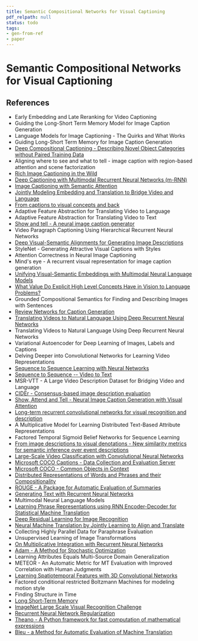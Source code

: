 ```yaml
---
title: Semantic Compositional Networks for Visual Captioning
pdf_relpath: null
status: todo
tags:
- gen-from-ref
- paper
---
```


# Semantic Compositional Networks for Visual Captioning

## References

- Early Embedding and Late Reranking for Video Captioning
- Guiding the Long-Short Term Memory Model for Image Caption Generation
- Language Models for Image Captioning - The Quirks and What Works
- Guiding Long-Short Term Memory for Image Caption Generation
- [Deep Compositional Captioning - Describing Novel Object Categories without Paired Training Data](./deep-compositional-captioning-describing-novel-object-categories-without-paired-training-data.md)
- Aligning where to see and what to tell - image caption with region-based attention and scene factorization
- [Rich Image Captioning in the Wild](./rich-image-captioning-in-the-wild.md)
- [Deep Captioning with Multimodal Recurrent Neural Networks (m-RNN)](./deep-captioning-with-multimodal-recurrent-neural-networks-m-rnn.md)
- [Image Captioning with Semantic Attention](./image-captioning-with-semantic-attention.md)
- [Jointly Modeling Embedding and Translation to Bridge Video and Language](./jointly-modeling-embedding-and-translation-to-bridge-video-and-language.md)
- [From captions to visual concepts and back](./from-captions-to-visual-concepts-and-back.md)
- Adaptive Feature Abstraction for Translating Video to Language
- Adaptive Feature Abstraction for Translating Video to Text
- [Show and tell - A neural image caption generator](./show-and-tell-a-neural-image-caption-generator.md)
- Video Paragraph Captioning Using Hierarchical Recurrent Neural Networks
- [Deep Visual-Semantic Alignments for Generating Image Descriptions](./deep-visual-semantic-alignments-for-generating-image-descriptions.md)
- StyleNet - Generating Attractive Visual Captions with Styles
- Attention Correctness in Neural Image Captioning
- Mind's eye - A recurrent visual representation for image caption generation
- [Unifying Visual-Semantic Embeddings with Multimodal Neural Language Models](./unifying-visual-semantic-embeddings-with-multimodal-neural-language-models.md)
- [What Value Do Explicit High Level Concepts Have in Vision to Language Problems?](./what-value-do-explicit-high-level-concepts-have-in-vision-to-language-problems.md)
- Grounded Compositional Semantics for Finding and Describing Images with Sentences
- [Review Networks for Caption Generation](./review-networks-for-caption-generation.md)
- [Translating Videos to Natural Language Using Deep Recurrent Neural Networks](./translating-videos-to-natural-language-using-deep-recurrent-neural-networks.md)
- Translating Videos to Natural Language Using Deep Recurrent Neural Networks
- Variational Autoencoder for Deep Learning of Images, Labels and Captions
- Delving Deeper into Convolutional Networks for Learning Video Representations
- [Sequence to Sequence Learning with Neural Networks](./sequence-to-sequence-learning-with-neural-networks.md)
- [Sequence to Sequence -- Video to Text](./sequence-to-sequence-video-to-text.md)
- MSR-VTT - A Large Video Description Dataset for Bridging Video and Language
- [CIDEr - Consensus-based image description evaluation](./cider-consensus-based-image-description-evaluation.md)
- [Show, Attend and Tell - Neural Image Caption Generation with Visual Attention](./show-attend-and-tell-neural-image-caption-generation-with-visual-attention.md)
- [Long-term recurrent convolutional networks for visual recognition and description](./long-term-recurrent-convolutional-networks-for-visual-recognition-and-description.md)
- A Multiplicative Model for Learning Distributed Text-Based Attribute Representations
- Factored Temporal Sigmoid Belief Networks for Sequence Learning
- [From image descriptions to visual denotations - New similarity metrics for semantic inference over event descriptions](./from-image-descriptions-to-visual-denotations-new-similarity-metrics-for-semantic-inference-over-event-descriptions.md)
- [Large-Scale Video Classification with Convolutional Neural Networks](./large-scale-video-classification-with-convolutional-neural-networks.md)
- [Microsoft COCO Captions - Data Collection and Evaluation Server](./microsoft-coco-captions-data-collection-and-evaluation-server.md)
- [Microsoft COCO - Common Objects in Context](./microsoft-coco-common-objects-in-context.md)
- [Distributed Representations of Words and Phrases and their Compositionality](./distributed-representations-of-words-and-phrases-and-their-compositionality.md)
- [ROUGE - A Package for Automatic Evaluation of Summaries](./rouge-a-package-for-automatic-evaluation-of-summaries.md)
- [Generating Text with Recurrent Neural Networks](./generating-text-with-recurrent-neural-networks.md)
- Multimodal Neural Language Models
- [Learning Phrase Representations using RNN Encoder-Decoder for Statistical Machine Translation](./learning-phrase-representations-using-rnn-encoder-decoder-for-statistical-machine-translation.md)
- [Deep Residual Learning for Image Recognition](./deep-residual-learning-for-image-recognition.md)
- [Neural Machine Translation by Jointly Learning to Align and Translate](./neural-machine-translation-by-jointly-learning-to-align-and-translate.md)
- Collecting Highly Parallel Data for Paraphrase Evaluation
- Unsupervised Learning of Image Transformations
- [On Multiplicative Integration with Recurrent Neural Networks](./on-multiplicative-integration-with-recurrent-neural-networks.md)
- [Adam - A Method for Stochastic Optimization](./adam-a-method-for-stochastic-optimization.md)
- Learning Attributes Equals Multi-Source Domain Generalization
- METEOR - An Automatic Metric for MT Evaluation with Improved Correlation with Human Judgments
- [Learning Spatiotemporal Features with 3D Convolutional Networks](./learning-spatiotemporal-features-with-3d-convolutional-networks.md)
- Factored conditional restricted Boltzmann Machines for modeling motion style
- Finding Structure in Time
- [Long Short-Term Memory](./long-short-term-memory.md)
- [ImageNet Large Scale Visual Recognition Challenge](./imagenet-large-scale-visual-recognition-challenge.md)
- [Recurrent Neural Network Regularization](./recurrent-neural-network-regularization.md)
- [Theano - A Python framework for fast computation of mathematical expressions](./theano-a-python-framework-for-fast-computation-of-mathematical-expressions.md)
- [Bleu - a Method for Automatic Evaluation of Machine Translation](./bleu-a-method-for-automatic-evaluation-of-machine-translation.md)
